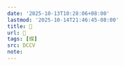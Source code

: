 ```yaml
---
date: '2025-10-13T10:28:06+08:00'
lastmod: '2025-10-14T21:46:45-08:00'
title: 􁩉
url: 􁩉
tags: [蝶]
src: DCCV
note:
---
```

